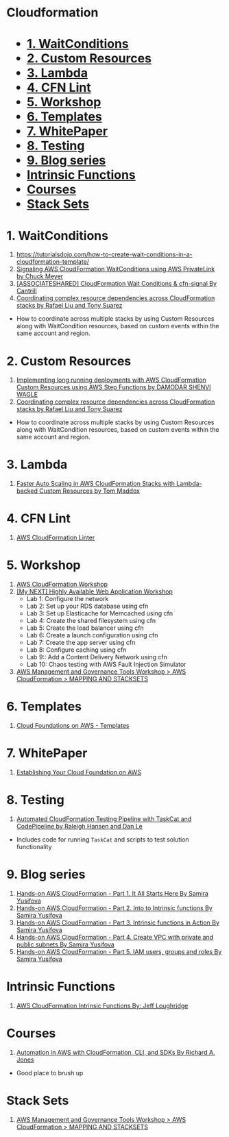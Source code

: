 <h1>Cloudformation<h1>

<!-- TOC -->

- [1. WaitConditions](#1-waitconditions)
- [2. Custom Resources](#2-custom-resources)
- [3. Lambda](#3-lambda)
- [4. CFN Lint](#4-cfn-lint)
- [5. Workshop](#5-workshop)
- [6. Templates](#6-templates)
- [7. WhitePaper](#7-whitepaper)
- [8. Testing](#8-testing)
- [9. Blog series](#9-blog-series)
- [Intrinsic Functions](#intrinsic-functions)
- [Courses](#courses)
- [Stack Sets](#stack-sets)

<!-- /TOC -->

# 1. WaitConditions

1. https://tutorialsdojo.com/how-to-create-wait-conditions-in-a-cloudformation-template/
2. [Signaling AWS CloudFormation WaitConditions using AWS PrivateLink by Chuck Meyer ](https://aws.amazon.com/blogs/mt/signaling-aws-cloudformation-waitconditions-using-aws-privatelink/)
3. [[ASSOCIATESHARED] CloudFormation Wait Conditions & cfn-signal By Cantrill](https://learn.cantrill.io/courses/1820301/lectures/41301545)
4. [Coordinating complex resource dependencies across CloudFormation stacks by Rafael Liu and Tony Suarez](https://aws.amazon.com/blogs/mt/coordinating-complex-resource-dependencies-across-cloudformation-stacks/)
- How to coordinate across multiple stacks by using Custom Resources along with WaitCondition resources, based on custom events within the same account and region.

# 2. Custom Resources

1. [Implementing long running deployments with AWS CloudFormation Custom Resources using AWS Step Functions by DAMODAR SHENVI WAGLE](https://aws.amazon.com/blogs/devops/implementing-long-running-deployments-with-aws-cloudformation-custom-resources-using-aws-step-functions/)
2. [Coordinating complex resource dependencies across CloudFormation stacks by Rafael Liu and Tony Suarez](https://aws.amazon.com/blogs/mt/coordinating-complex-resource-dependencies-across-cloudformation-stacks/)
- How to coordinate across multiple stacks by using Custom Resources along with WaitCondition resources, based on custom events within the same account and region.


# 3. Lambda

1. [Faster Auto Scaling in AWS CloudFormation Stacks with Lambda-backed Custom Resources by Tom Maddox ](https://aws.amazon.com/blogs/devops/faster-auto-scaling-in-aws-cloudformation-stacks-with-lambda-backed-custom-resources/)

# 4. CFN Lint

1. [AWS CloudFormation Linter](https://github.com/aws-cloudformation/cfn-lint)

# 5. Workshop

1. [AWS CloudFormation Workshop](https://catalog.workshops.aws/cfn101/en-US)
2. [[My NEXT] Highly Available Web Application Workshop](https://catalog.us-east-1.prod.workshops.aws/workshops/3de93ad5-ebbe-4258-b977-b45cdfe661f1/en-US)
    - Lab 1: Configure the network
    - Lab 2: Set up your RDS database using cfn
    - Lab 3: Set up Elasticache for Memcached using cfn
    - Lab 4: Create the shared filesystem using cfn
    - Lab 5: Create the load balancer using cfn
    - Lab 6: Create a launch configuration using cfn
    - Lab 7: Create the app server using cfn
    - Lab 8: Configure caching using cfn
    - Lab 9:: Add a Content Delivery Network using cfn
    - Lab 10: Chaos testing with AWS Fault Injection Simulator
3. [AWS Management and Governance Tools Workshop > AWS CloudFormation > MAPPING AND STACKSETS](https://mng.workshop.aws/cloudformation/mappingstacksets.html)

# 6. Templates

1. [Cloud Foundations on AWS - Templates](https://github.com/cloud-foundations-on-aws/cloud-foundations-templates/tree/main)

# 7. WhitePaper

1. [Establishing Your Cloud Foundation on AWS](https://docs.aws.amazon.com/whitepapers/latest/establishing-your-cloud-foundation-on-aws/welcome.html)

# 8. Testing

1. [Automated CloudFormation Testing Pipeline with TaskCat and CodePipeline by Raleigh Hansen and Dan Le](https://aws.amazon.com/blogs/devops/automated-cloudformation-testing-pipeline-with-taskcat-and-codepipeline/)
- Includes code for running `TaskCat` and scripts to test solution functionality

# 9. Blog series

1. [Hands-on AWS CloudFormation - Part 1. It All Starts Here By Samira Yusifova](https://dev.to/tiamatt/hands-on-aws-cloudformation-part-1-it-all-starts-here-5153)
2. [Hands-on AWS CloudFormation - Part 2. Into to Intrinsic functions By Samira Yusifova](https://dev.to/tiamatt/hands-on-aws-cloudformation-part-2-into-to-intrinsic-functions-4kj2)
3. [Hands-on AWS CloudFormation - Part 3. Intrinsic functions in Action By Samira Yusifova](https://dev.to/tiamatt/hands-on-aws-cloudformation-part-3-intrinsic-functions-in-action-5hj2)
4. [Hands-on AWS CloudFormation - Part 4. Create VPC with private and public subnets By Samira Yusifova](https://dev.to/tiamatt/hands-on-aws-cloudformation-part-4-create-vpc-with-private-and-public-subnets-85d)
5. [Hands-on AWS CloudFormation - Part 5. IAM users, groups and roles By Samira Yusifova](https://dev.to/tiamatt/hands-on-aws-cloudformation-part-5-iam-users-groups-and-roles-5d9f)

# Intrinsic Functions

1. [AWS CloudFormation Intrinsic Functions By: Jeff Loughridge](https://konekti.us/post/aws-cloudformation-intrinsic-functions/)

# Courses

1. [Automation in AWS with CloudFormation, CLI, and SDKs By Richard A. Jones](https://learning.oreilly.com/videos/automation-in-aws/9780134818313/)
- Good place to brush up

# Stack Sets

1. [AWS Management and Governance Tools Workshop > AWS CloudFormation > MAPPING AND STACKSETS](https://mng.workshop.aws/cloudformation/mappingstacksets.html)